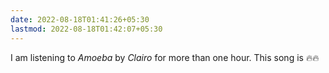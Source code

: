 ```yaml
---
date: 2022-08-18T01:41:26+05:30
lastmod: 2022-08-18T01:42:07+05:30
---
```


I am listening to *Amoeba* by *Clairo* for more than one hour. This song is 🔥🔥
